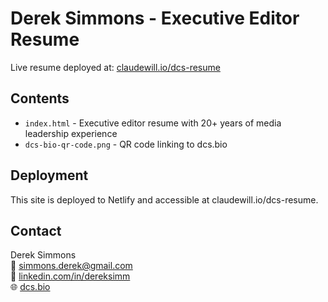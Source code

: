 # Derek Simmons - Executive Editor Resume

Live resume deployed at: [claudewill.io/dcs-resume](https://claudewill.io/dcs-resume)

## Contents

- `index.html` - Executive editor resume with 20+ years of media leadership experience
- `dcs-bio-qr-code.png` - QR code linking to dcs.bio

## Deployment

This site is deployed to Netlify and accessible at claudewill.io/dcs-resume.

## Contact

Derek Simmons  
📧 simmons.derek@gmail.com  
🔗 [linkedin.com/in/dereksimm](https://linkedin.com/in/dereksimm)  
🌐 [dcs.bio](https://dcs.bio)

